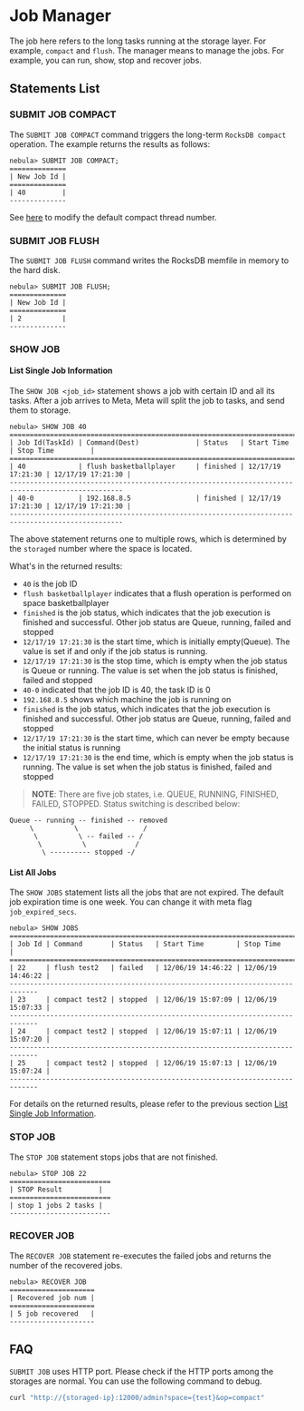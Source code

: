 # Job Manager

The job here refers to the long tasks running at the storage layer. For example, `compact` and `flush`. The manager means to manage the jobs. For example, you can run, show, stop and recover jobs.

## Statements List

### SUBMIT JOB COMPACT

The `SUBMIT JOB COMPACT` command triggers the long-term `RocksDB compact` operation. The example returns the results as follows:

```ngql
nebula> SUBMIT JOB COMPACT;
==============
| New Job Id |
==============
| 40         |
--------------
```

See [here](../../3.build-develop-and-administration/3.configurations/5.storage-config.md) to modify the default compact thread number.

### SUBMIT JOB FLUSH

The `SUBMIT JOB FLUSH` command writes the RocksDB memfile in memory to the hard disk.

```ngql
nebula> SUBMIT JOB FLUSH;
==============
| New Job Id |
==============
| 2          |
--------------
```

### SHOW JOB

#### List Single Job Information

The `SHOW JOB <job_id>` statement shows a job with certain ID and all its tasks. After a job arrives to Meta, Meta will split the job to tasks, and send them to storage.

```ngql
nebula> SHOW JOB 40
==================================================================================================
| Job Id(TaskId) | Command(Dest)              | Status   | Start Time        | Stop Time         |
==================================================================================================
| 40             | flush basketballplayer     | finished | 12/17/19 17:21:30 | 12/17/19 17:21:30 |
--------------------------------------------------------------------------------------------------
| 40-0           | 192.168.8.5                | finished | 12/17/19 17:21:30 | 12/17/19 17:21:30 |
--------------------------------------------------------------------------------------------------
```

The above statement returns one to multiple rows, which is determined by the `storaged` number where the space is located.

What's in the returned results:

- `40` is the job ID
- `flush basketballplayer` indicates that a flush operation is performed on space basketballplayer
- `finished` is the job status, which indicates that the job execution is finished and successful. Other job status are Queue, running, failed and stopped
- `12/17/19 17:21:30` is the start time, which is initially empty(Queue). The value is set if and only if the job status is running.
- `12/17/19 17:21:30` is the stop time, which is empty when the job status is Queue or running. The value is set when the job status is finished, failed and stopped
- `40-0` indicated that the job ID is 40, the task ID is 0
- `192.168.8.5` shows which machine the job is running on
- `finished` is the job status, which indicates that the job execution is finished and successful. Other job status are Queue, running, failed and stopped
- `12/17/19 17:21:30` is the start time, which can never be empty because the initial status is running
- `12/17/19 17:21:30` is the end time, which is empty when the job status is running. The value is set when the job status is finished, failed and stopped

> **NOTE**: There are five job states, i.e. QUEUE, RUNNING, FINISHED, FAILED, STOPPED. Status switching is described below:

```ngql
Queue -- running -- finished -- removed
     \          \                /
      \          \ -- failed -- /
       \          \            /
        \ ---------- stopped -/
```

#### List All Jobs

The `SHOW JOBS` statement lists all the jobs that are not expired. The default job expiration time is one week. You can change it with meta flag `job_expired_secs`.

```ngql
nebula> SHOW JOBS
=============================================================================
| Job Id | Command       | Status   | Start Time        | Stop Time         |
=============================================================================
| 22     | flush test2   | failed   | 12/06/19 14:46:22 | 12/06/19 14:46:22 |
-----------------------------------------------------------------------------
| 23     | compact test2 | stopped  | 12/06/19 15:07:09 | 12/06/19 15:07:33 |
-----------------------------------------------------------------------------
| 24     | compact test2 | stopped  | 12/06/19 15:07:11 | 12/06/19 15:07:20 |
-----------------------------------------------------------------------------
| 25     | compact test2 | stopped  | 12/06/19 15:07:13 | 12/06/19 15:07:24 |
-----------------------------------------------------------------------------
```

For details on the returned results, please refer to the previous section [List Single Job Information](#list-single-job-information).

### STOP JOB

The `STOP JOB` statement stops jobs that are not finished.

```ngql
nebula> STOP JOB 22
=========================
| STOP Result         |
=========================
| stop 1 jobs 2 tasks |
-------------------------
```

### RECOVER JOB

The `RECOVER JOB` statement re-executes the failed jobs and returns the number of the recovered jobs.

```ngql
nebula> RECOVER JOB
=====================
| Recovered job num |
=====================
| 5 job recovered   |
---------------------
```

## FAQ

`SUBMIT JOB` uses HTTP port. Please check if the HTTP ports among the storages are normal. You can use the following command to debug.

```bash
curl "http://{storaged-ip}:12000/admin?space={test}&op=compact"
```
